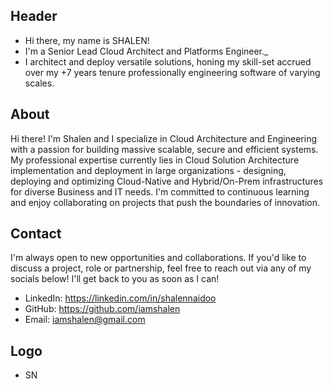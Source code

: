 ## Header
- Hi there, my name is SHALEN!
- I'm a Senior Lead Cloud Architect and Platforms Engineer._
- I architect and deploy versatile solutions, honing my skill-set accrued over my +7 years tenure professionally engineering software of varying scales.

## About
Hi there! I'm Shalen and I specialize in Cloud Architecture and Engineering with a passion for building massive scalable, secure and efficient systems. My professional expertise currently lies in Cloud Solution Architecture implementation and deployment in large organizations - designing, deploying and optimizing Cloud-Native and Hybrid/On-Prem infrastructures for diverse Business and IT needs. I'm committed to continuous learning and enjoy collaborating on projects that push the boundaries of innovation.

## Contact
I'm always open to new opportunities and collaborations. If you'd like to discuss a project, role or partnership, feel free to reach out via any of my socials below! I'll get back to you as soon as I can!
- LinkedIn: https://linkedin.com/in/shalennaidoo
- GitHub: https://github.com/iamshalen
- Email: iamshalen@gmail.com

## Logo
- SN
